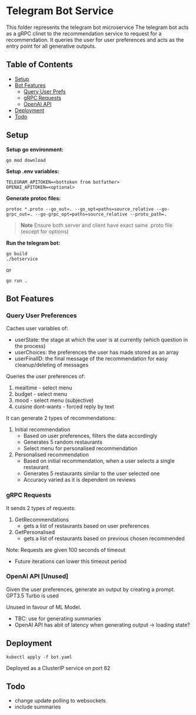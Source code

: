 # Telegram Bot Service
This folder represents the telegram bot microservice
The telegram bot acts as a gRPC clinet to the recommendation service to request for a recommendation. It queries the user for user preferences and acts as the entry point for all generative outputs.

## Table of Contents
- [Setup](#setup)
- [Bot Features](#bot-features)
    - [Query User Prefs](#query-user-preferences)
    - [gRPC Requests](#grpc-requests)
    - [OpenAI API](#openai-api-unused)
- [Deployment](#deployment)
- [Todo](#todo)

## Setup
**Setup go environment:**
```
go mod download
```

**Setup .env variables:**
```
TELEGRAM_APITOKEN=<bottoken from botfather>
OPENAI_APITOKEN=<optional>
```

**Generate protoc files:**
```
protoc *.proto --go_out=. --go_opt=paths=source_relative --go-grpc_out=. --go-grpc_opt=paths=source_relative --proto_path=.
```
>**Note**
>Ensure both server and client have exact same .proto file (except for options)

**Run the telegram bot:**
```
go build
./botservice
```
or 
```
go run .
```

## Bot Features
### Query User Preferences
Caches user variables of:
- userState: the stage at which the user is at currently (which question in the process)
- userChoices: the preferences the user has made stored as an array
- userFinalID: the final message of the recommendation for easy cleanup/deleting of messages

Queries the user preferences of:
1. mealtime - select menu
2. budget - select menu
3. mood - select menu (subjective)
4. cuisine dont-wants - forced reply by text

It can generate 2 types of recommendations:
1. Initial recommendation
    - Based on user preferences, filters the data accordingly
    - Generates 5 random restaurants
    - Select menu for personalised recommendation
2. Personalised recommendation
    - Based on initial recommendation, when a user selects a single restaurant
    - Generates 5 restaurants similar to the user selected one
    - Accuracy varied as it is dependent on reviews

### gRPC Requests
It sends 2 types of requests:
1. GetRecommendations
    - gets a list of restaurants based on user preferences
2. GetPersonalised
    - gets a list of restaurants based on previous chosen recommended

Note:
Requests are given 100 seconds of timeout
- Future iterations can lower this timeout period

### OpenAI API [Unused]
Given the user preferences, generate an output by creating a prompt.
GPT3.5 Turbo is used

Unused in favour of ML Model.
- TBC: use for generating summaries
- OpenAI API has abit of latency when generating output -> loading state?

## Deployment
```
kubectl apply -f bot.yaml
```
Deployed as a ClusterIP service on port 82

## Todo
- change update polling to websockets
- include summaries

